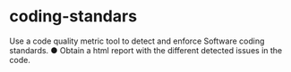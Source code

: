 # coding-standars
Use a code quality metric tool to detect and enforce Software coding standards. ● Obtain a html report with the different detected issues in the code.
